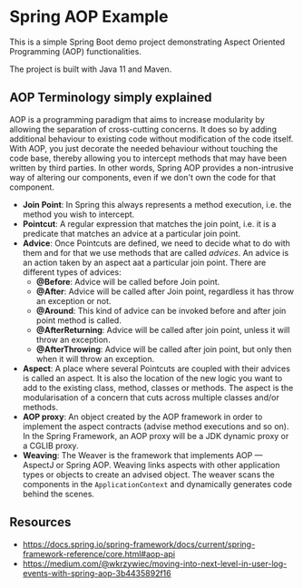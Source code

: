# Spring AOP Example

This is a simple Spring Boot demo project demonstrating Aspect Oriented Programming (AOP) functionalities.

The project is built with Java 11 and Maven. 

## AOP Terminology simply explained

AOP is a programming paradigm that aims to increase modularity by allowing the separation of cross-cutting concerns. 
It does so by adding additional behaviour to existing code without modification of the code itself. 
With AOP, you just decorate the needed behaviour without touching the code base, 
thereby allowing you to intercept methods that may have been written by third parties. 
In other words, Spring AOP provides a non-intrusive way of altering our components, even if we don't own the code for that component.

* **Join Point**: In Spring this always represents a method execution, i.e. the method you wish to intercept.
* **Pointcut**: A regular expression that matches the join point, i.e. it is a predicate that matches an advice at a particular join point.
* **Advice**: Once Pointcuts are defined, we need to decide what to do with them and for that we use methods that are called *advices*. An advice is an action taken by an aspect aat a particular join point. There are different types of advices:
    * **@Before**: Advice will be called before Join point.
    * **@After**: Advice will be called after Join point, regardless it has throw an exception or not.
    * **@Around**: This kind of advice can be invoked before and after join point method is called.
    * **@AfterReturning**: Advice will be called after join point, unless it will throw an exception.
    * **@AfterThrowing**: Advice will be called after join point, but only then when it will throw an exception.
* **Aspect**: A place where several Pointcuts are coupled with their advices is called an aspect. 
It is also the location of the new logic you want to add to the existing class, method, classes or methods. 
The aspect is the modularisation of a concern that cuts across multiple classes and/or methods.
* **AOP proxy**: An object created by the AOP framework in order to implement the aspect contracts (advise method executions and so on). In the Spring Framework, an AOP proxy will be a JDK dynamic proxy or a CGLIB proxy.
* **Weaving**: The Weaver is the framework that implements AOP — AspectJ or Spring AOP. Weaving links aspects with other application types or objects to create an advised object. 
The weaver scans the components in the `ApplicationContext` and dynamically generates code behind the scenes.

## Resources

* https://docs.spring.io/spring-framework/docs/current/spring-framework-reference/core.html#aop-api
* https://medium.com/@wkrzywiec/moving-into-next-level-in-user-log-events-with-spring-aop-3b4435892f16

